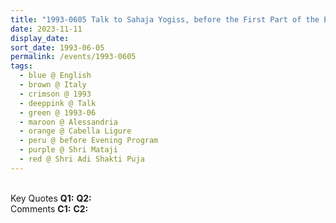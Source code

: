 ```yaml
---
title: "1993-0605 Talk to Sahaja Yogiss, before the First Part of the Evening Program, before Dinner, the day before Śhrī Ādi Śhakti Kuṇḍalinī Pūjā, Tent, Cabella Ligure, Alessandria, Italy"
date: 2023-11-11
display_date: 
sort_date: 1993-06-05
permalink: /events/1993-0605
tags:
  - blue @ English
  - brown @ Italy
  - crimson @ 1993
  - deeppink @ Talk
  - green @ 1993-06
  - maroon @ Alessandria
  - orange @ Cabella Ligure
  - peru @ before Evening Program
  - purple @ Shri Mataji
  - red @ Shri Adi Shakti Puja  
---
```


<br>

<wave-list>
  <list-title color="DarkSeaGreen" width="55">Key Quotes</list-title>
  <list-item color="BlanchedAlmond" width="280"><b>Q1:</b> <i></i></list-item>
  <list-item color="Lavender" width="280"><b>Q2:</b> <i></i></list-item>
</wave-list>

<br>

<wave-list>
  <list-title color="DarkSeaGreen" width="55">Comments</list-title>
  <list-item color="BlanchedAlmond" width="280"><b>C1:</b> <i></i></list-item>
  <list-item color="Lavender" width="280"><b>C2:</b> <i></i></list-item>
</wave-list>
